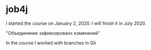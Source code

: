 # job4j
I started the course on January 2, 2020.
I will finish it in July 2020.

"Объединение зафиксированх изменений"

In the course I worked with branches in Git